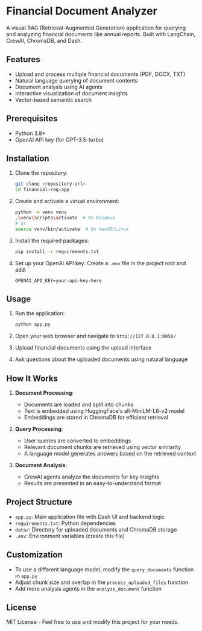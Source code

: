 # Financial Document Analyzer

A visual RAG (Retrieval-Augmented Generation) application for querying and analyzing financial documents like annual reports. Built with LangChain, CrewAI, ChromaDB, and Dash.

## Features

- Upload and process multiple financial documents (PDF, DOCX, TXT)
- Natural language querying of document contents
- Document analysis using AI agents
- Interactive visualization of document insights
- Vector-based semantic search

## Prerequisites

- Python 3.8+
- OpenAI API key (for GPT-3.5-turbo)

## Installation

1. Clone the repository:
   ```bash
   git clone <repository-url>
   cd financial-rag-app
   ```

2. Create and activate a virtual environment:
   ```bash
   python -m venv venv
   .\venv\Scripts\activate  # On Windows
   # or
   source venv/bin/activate  # On macOS/Linux
   ```

3. Install the required packages:
   ```bash
   pip install -r requirements.txt
   ```

4. Set up your OpenAI API key:
   Create a `.env` file in the project root and add:
   ```
   OPENAI_API_KEY=your-api-key-here
   ```

## Usage

1. Run the application:
   ```bash
   python app.py
   ```

2. Open your web browser and navigate to `http://127.0.0.1:8050/`

3. Upload financial documents using the upload interface

4. Ask questions about the uploaded documents using natural language

## How It Works

1. **Document Processing**:
   - Documents are loaded and split into chunks
   - Text is embedded using HuggingFace's all-MiniLM-L6-v2 model
   - Embeddings are stored in ChromaDB for efficient retrieval

2. **Query Processing**:
   - User queries are converted to embeddings
   - Relevant document chunks are retrieved using vector similarity
   - A language model generates answers based on the retrieved context

3. **Document Analysis**:
   - CrewAI agents analyze the documents for key insights
   - Results are presented in an easy-to-understand format

## Project Structure

- `app.py`: Main application file with Dash UI and backend logic
- `requirements.txt`: Python dependencies
- `data/`: Directory for uploaded documents and ChromaDB storage
- `.env`: Environment variables (create this file)

## Customization

- To use a different language model, modify the `query_documents` function in `app.py`
- Adjust chunk size and overlap in the `process_uploaded_files` function
- Add more analysis agents in the `analyze_document` function

## License

MIT License - Feel free to use and modify this project for your needs.
